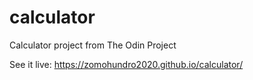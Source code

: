 # calculator
Calculator project from The Odin Project

See it live: https://zomohundro2020.github.io/calculator/
